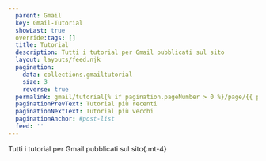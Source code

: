 ```yaml
---
  parent: Gmail
  key: Gmail-Tutorial
  showLast: true
  override:tags: []
  title: Tutorial
  description: Tutti i tutorial per Gmail pubblicati sul sito
  layout: layouts/feed.njk
  pagination:
    data: collections.gmailtutorial
    size: 3
    reverse: true
  permalink: gmail/tutorial{% if pagination.pageNumber > 0 %}/page/{{ pagination.pageNumber }}{% endif %}/
  paginationPrevText: Tutorial più recenti
  paginationNextText: Tutorial più vecchi
  paginationAnchor: #post-list
  feed: ''
---
```


Tutti i tutorial per Gmail pubblicati sul sito{.mt-4}

<div id="post-list" class="heading">
</div>
